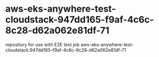 # aws-eks-anywhere-test-cloudstack-947dd165-f9af-4c6c-8c28-d62a062e81df-71
repository for use with E2E test job aws-eks-anywhere-test-cloudstack:947dd165-f9af-4c6c-8c28-d62a062e81df-71

